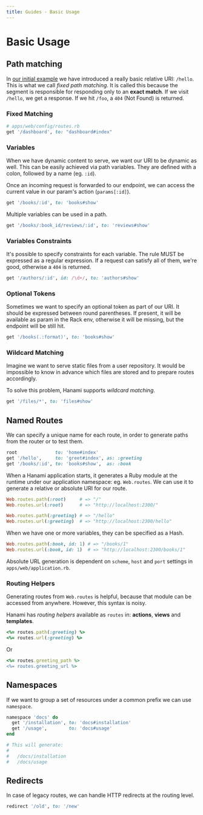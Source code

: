 ```yaml
---
title: Guides - Basic Usage
---
```


# Basic Usage

## Path matching

In [our initial example](/guides/routing/overview) we have introduced a really basic relative URI: `/hello`.
This is what we call _fixed path matching_.
It is called this because the segment is responsible for responding only to an **exact match**.
If we visit `/hello`, we get a response.
If we hit `/foo`, a `404` (Not Found) is returned.

### Fixed Matching

```ruby
# apps/web/config/routes.rb
get '/dashboard', to: "dashboard#index"
```

### Variables

When we have dynamic content to serve, we want our URI to be dynamic as well.
This can be easily achieved via path variables.
They are defined with a colon, followed by a name (eg. `:id`).

Once an incoming request is forwarded to our endpoint, we can access the current value in our param's action (`params[:id]`).

```ruby
get '/books/:id', to: 'books#show'
```

Multiple variables can be used in a path.

```ruby
get '/books/:book_id/reviews/:id', to: 'reviews#show'
```

### Variables Constraints

It's possible to specify constraints for each variable.
The rule MUST be expressed as a regular expression.
If a request can satisfy all of them, we're good, otherwise a `404` is returned.

```ruby
get '/authors/:id', id: /\d+/, to: 'authors#show'
```

### Optional Tokens

Sometimes we want to specify an optional token as part of our URI.
It should be expressed between round parentheses.
If present, it will be available as param in the Rack env, otherwise it will be missing, but the endpoint will be still hit.

```ruby
get '/books(.:format)', to: 'books#show'
```

### Wildcard Matching

Imagine we want to serve static files from a user repository.
It would be impossible to know in advance which files are stored and to prepare routes accordingly.

To solve this problem, Hanami supports _wildcard matching_.

```ruby
get '/files/*', to: 'files#show'
```

## Named Routes

We can specify a unique name for each route, in order to generate paths from the router or to test them.

```ruby
root              to: 'home#index'
get '/hello',     to: 'greet#index', as: :greeting
get '/books/:id', to: 'books#show',  as: :book
```

When a Hanami application starts, it generates a Ruby module at the runtime under our application namespace: eg. `Web.routes`.
We can use it to generate a relative or absolute URI for our route.

```ruby
Web.routes.path(:root)     # => "/"
Web.routes.url(:root)      # => "http://localhost:2300/"

Web.routes.path(:greeting) # => "/hello"
Web.routes.url(:greeting)  # => "http://localhost:2300/hello"
```

When we have one or more variables, they can be specified as a Hash.

```ruby
Web.routes.path(:book, id: 1) # => "/books/1"
Web.routes.url(:book, id: 1)  # => "http://localhost:2300/books/1"
```

Absolute URL generation is dependent on `scheme`, `host` and `port` settings in `apps/web/application.rb`.

### Routing Helpers

Generating routes from `Web.routes` is helpful, because that module can be accessed from anywhere.
However, this syntax is noisy.

Hanami has _routing helpers_ available as `routes` in: **actions**, **views** and **templates**.

```ruby
<%= routes.path(:greeting) %>
<%= routes.url(:greeting) %>
```

Or

```ruby
<%= routes.greeting_path %>
<%= routes.greeting_url %>
```

## Namespaces

If we want to group a set of resources under a common prefix we can use `namespace`.

```ruby
namespace 'docs' do
  get '/installation', to: 'docs#installation'
  get '/usage',        to: 'docs#usage'
end

# This will generate:
#
#   /docs/installation
#   /docs/usage
```

## Redirects

In case of legacy routes, we can handle HTTP redirects at the routing level.

```ruby
redirect '/old', to: '/new'
```
